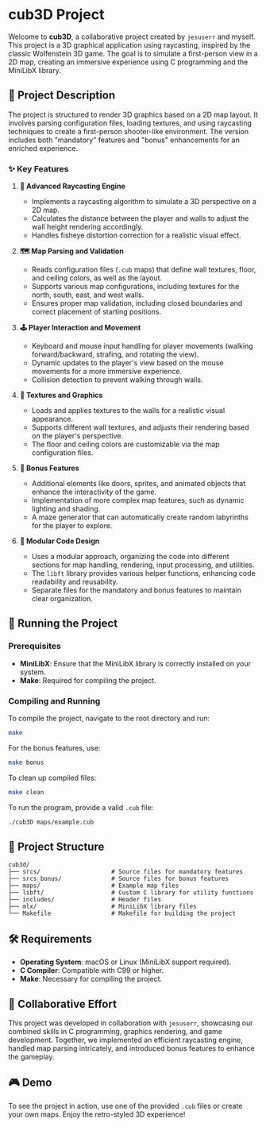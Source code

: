 
# cub3D Project

Welcome to **cub3D**, a collaborative project created by `jesuserr` and myself. This project is a 3D graphical application using raycasting, inspired by the classic Wolfenstein 3D game. The goal is to simulate a first-person view in a 2D map, creating an immersive experience using C programming and the MiniLibX library.

## 📜 Project Description

The project is structured to render 3D graphics based on a 2D map layout. It involves parsing configuration files, loading textures, and using raycasting techniques to create a first-person shooter-like environment. The version includes both "mandatory" features and "bonus" enhancements for an enriched experience.

### ✨ Key Features

1. **🏰 Advanced Raycasting Engine**
   - Implements a raycasting algorithm to simulate a 3D perspective on a 2D map.
   - Calculates the distance between the player and walls to adjust the wall height rendering accordingly.
   - Handles fisheye distortion correction for a realistic visual effect.

2. **🗺️ Map Parsing and Validation**
   - Reads configuration files (`.cub` maps) that define wall textures, floor, and ceiling colors, as well as the layout.
   - Supports various map configurations, including textures for the north, south, east, and west walls.
   - Ensures proper map validation, including closed boundaries and correct placement of starting positions.

3. **🕹️ Player Interaction and Movement**
   - Keyboard and mouse input handling for player movements (walking forward/backward, strafing, and rotating the view).
   - Dynamic updates to the player's view based on the mouse movements for a more immersive experience.
   - Collision detection to prevent walking through walls.

4. **🎨 Textures and Graphics**
   - Loads and applies textures to the walls for a realistic visual appearance.
   - Supports different wall textures, and adjusts their rendering based on the player's perspective.
   - The floor and ceiling colors are customizable via the map configuration files.

5. **🚪 Bonus Features**
   - Additional elements like doors, sprites, and animated objects that enhance the interactivity of the game.
   - Implementation of more complex map features, such as dynamic lighting and shading.
   - A maze generator that can automatically create random labyrinths for the player to explore.

6. **🧱 Modular Code Design**
   - Uses a modular approach, organizing the code into different sections for map handling, rendering, input processing, and utilities.
   - The `libft` library provides various helper functions, enhancing code readability and reusability.
   - Separate files for the mandatory and bonus features to maintain clear organization.

## 🚀 Running the Project

### Prerequisites
- **MiniLibX**: Ensure that the MiniLibX library is correctly installed on your system.
- **Make**: Required for compiling the project.

### Compiling and Running
To compile the project, navigate to the root directory and run:
```bash
make
```

For the bonus features, use:
```bash
make bonus
```

To clean up compiled files:
```bash
make clean
```

To run the program, provide a valid `.cub` file:
```bash
./cub3D maps/example.cub
```

## 📁 Project Structure

```
cub3d/
├── srcs/                    # Source files for mandatory features
├── srcs_bonus/              # Source files for bonus features
├── maps/                    # Example map files
├── libft/                   # Custom C library for utility functions
├── includes/                # Header files
├── mlx/                     # MiniLibX library files
└── Makefile                 # Makefile for building the project
```

## 🛠️ Requirements

- **Operating System**: macOS or Linux (MiniLibX support required).
- **C Compiler**: Compatible with C99 or higher.
- **Make**: Necessary for compiling the project.

## 🌟 Collaborative Effort

This project was developed in collaboration with `jesuserr`, showcasing our combined skills in C programming, graphics rendering, and game development. Together, we implemented an efficient raycasting engine, handled map parsing intricately, and introduced bonus features to enhance the gameplay.

## 🎮 Demo

To see the project in action, use one of the provided `.cub` files or create your own maps. Enjoy the retro-styled 3D experience!
